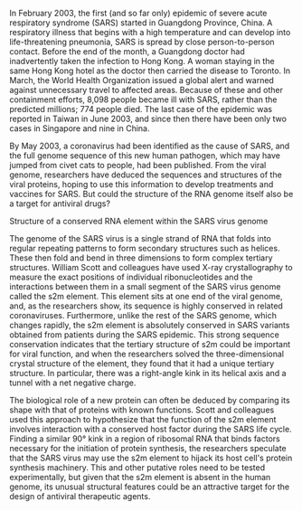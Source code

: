 In February 2003, the first (and so far only) epidemic of severe acute
respiratory syndrome (SARS) started in Guangdong Province, China. A
respiratory illness that begins with a high temperature and can develop
into life-threatening pneumonia, SARS is spread by close
person-to-person contact. Before the end of the month, a Guangdong
doctor had inadvertently taken the infection to Hong Kong. A woman
staying in the same Hong Kong hotel as the doctor then carried the
disease to Toronto. In March, the World Health Organization issued a
global alert and warned against unnecessary travel to affected areas.
Because of these and other containment efforts, 8,098 people became ill
with SARS, rather than the predicted millions; 774 people died. The last
case of the epidemic was reported in Taiwan in June 2003, and since then
there have been only two cases in Singapore and nine in China.

By May 2003, a coronavirus had been identified as the cause of SARS, and
the full genome sequence of this new human pathogen, which may have
jumped from civet cats to people, had been published. From the viral
genome, researchers have deduced the sequences and structures of the
viral proteins, hoping to use this information to develop treatments and
vaccines for SARS. But could the structure of the RNA genome itself also
be a target for antiviral drugs?

Structure of a conserved RNA element within the SARS virus genome

The genome of the SARS virus is a single strand of RNA that folds into
regular repeating patterns to form secondary structures such as helices.
These then fold and bend in three dimensions to form complex tertiary
structures. William Scott and colleagues have used X-ray crystallography
to measure the exact positions of individual ribonucleotides and the
interactions between them in a small segment of the SARS virus genome
called the s2m element. This element sits at one end of the viral
genome, and, as the researchers show, its sequence is highly conserved
in related coronaviruses. Furthermore, unlike the rest of the SARS
genome, which changes rapidly, the s2m element is absolutely conserved
in SARS variants obtained from patients during the SARS epidemic. This
strong sequence conservation indicates that the tertiary structure of
s2m could be important for viral function, and when the researchers
solved the three-dimensional crystal structure of the element, they
found that it had a unique tertiary structure. In particular, there was
a right-angle kink in its helical axis and a tunnel with a net negative
charge.

The biological role of a new protein can often be deduced by comparing
its shape with that of proteins with known functions. Scott and
colleagues used this approach to hypothesize that the function of the
s2m element involves interaction with a conserved host factor during the
SARS life cycle. Finding a similar 90° kink in a region of ribosomal RNA
that binds factors necessary for the initiation of protein synthesis,
the researchers speculate that the SARS virus may use the s2m element to
hijack its host cell\'s protein synthesis machinery. This and other
putative roles need to be tested experimentally, but given that the s2m
element is absent in the human genome, its unusual structural features
could be an attractive target for the design of antiviral therapeutic
agents.
